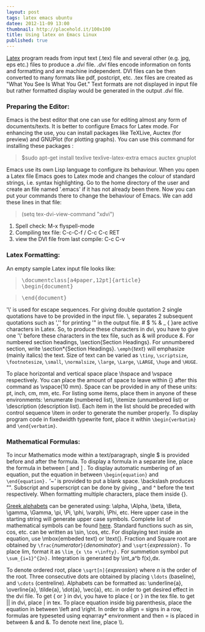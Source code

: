 ```yaml
---
layout: post
tags: latex emacs ubuntu
datee: 2012-11-09 13:00
thumbnail: http://placehold.it/100x100
title: Using latex on Emacs Linux
published: true
---
```



[Latex](http://www.latex-project.org/) program reads from input text (.tex) file and several other (e.g. jpg, eps etc.) files to produce a _.dvi_ file. _.dvi_ files encode information on fonts and formatting and are machine independent. DVI files can be then converted to many formats like pdf, postcript, etc. .tex files are created as "What You See Is What You Get." Text formats are not displayed in input file but rather formatted display would be generated in the output _.dvi_ file.  

### Preparing the Editor:

Emacs is the best editor that one can use for editing almost any form of documents/texts. It is better to configure Emacs for Latex mode. For enhancing the use, you can install packages like TeXLive, Auctex (for preview) and GNUPlot (for plotting graphs). You can use this command for installing these packages :

>$sudo apt-get install texlive texlive-latex-extra emacs auctex gnuplot

Emacs use its own Lisp language to configure its behaviour. When you open a Latex file Emacs goes to Latex mode and changes the colour of standard strings, i.e. syntax highlighting. Go to the home directory of the user and create an file named '.emacs' if it has not already been there. Now you can put your commands there to change the behaviour of Emacs. We can add these lines in that file:

>(setq tex-dvi-view-command "xdvi")



1. Spell check:  M-x flyspell-mode
2. Compiling tex file: C-c-C-f / C-c C-c RET
3. view the DVI file from last compile: C-c C-v

### **Latex Formatting:**

An empty sample Latex input file looks like:


> <pre>\documentclass[a4paper,12pt]{article}
> \begin{document} </pre>

> <pre>\end{document}</pre>


'\\' is used for escape sequences. For giving double quotation 2 single quotations have to be provided in the input file. \\, separates 2 subsequent quotations such as '\,'' for printing '" in the output file. # $ % & _ { }are active characters in Latex. So, to produce these characters in dvi, you have to give one '\\' before these characters in the tex file, such as \& will produce _&_. For numbered section headings, \section{Section Headings}. For unnumbered section, write \section*{Section Headings}. `\emph{`_text_`}` will emphasize (mainly italics) the text. Size of text can be varied as `\tiny`, `\scriptsize`, `\footnotesize`, `\small`, `\normalsize`, `\large`, `\Large`, `\LARGE`, `\huge` and `\HUGE`.

To place horizontal and vertical space place \hspace and \vspace respectively. You can place the amount of space to leave within {} after this command as \vspace{10 mm}. Space can be provided in any of these units: pt, inch, cm, mm, etc. For listing some items, place them in anyone of these environments: \enumerate (numbered list), \itemize (unnumbered list) or \description (description list). Each item in the list should be preceded with control sequence \item in order to generate the number properly. To display program code in fixedwidth typewrite font, place it within `\begin{verbatim}` and `\end{verbatim}`.


### **Mathematical Formulas:**

To incur Mathematics mode within a text/paragraph, single $ is provided before and after the formula. To display a formula in a separate line, place the formula in between \[ and \] . To display automatic numbering of an equation, put the equation in between `\begin{equation}` and `\end{equation}.` _'~'_ is provided to put a blank space. \backslash produces "\". Subscript and superscript can be done by giving _ and ^ before the text respectively. When formatting multiple characters, place them inside {}.

[Greek alphabets](http://www.maths.tcd.ie/~dwilkins/LaTeXPrimer/GreekLetters.html) can be generated using: <span class="mw-geshi latex source-latex"><span class="re2"><span class="re12">\alpha</span>, <span class="re12">\Alpha</span>, <span class="re12">\beta</span>, <span class="re12">\Beta</span>, <span class="re12">\gamma</span>, <span class="re12">\Gamma</span>, <span class="re12">\pi</span>, <span class="re12">\Pi</span>, <span class="re12">\phi</span>, <span class="re12">\varphi</span>, <span class="re12">\Phi, etc. Here upper case in the starting string will generate upper case symbols. Complete list of mathematical symbols can be found [here](http://www.maths.tcd.ie/~dwilkins/LaTeXPrimer/MathSymb.html). Standard functions such as sin, cos, etc. can be written as</span> </span></span>\sin, \cos, etc. For displaying text inside an equation, use \mbox{embeded text} or \text{}. Fraction and Square root are obtained by `\frac{`_numerator_`}{`_denominator_`}` and `\sqrt{`_expression_`}.` To place lim, format it as `\lim_{x \to +\infty}.` For summetion symbol put `\sum_{i=1}^{2n}.` Integration is generated by \int_a^b f(x)\,dx.

To denote ordered root, place `\sqrt[n]{`_expression_`}` where _n_ is the order of the root. Three consecutive dots are obtained by placing `\ldots` (baseline), and `\cdots` (centreline). Alphabets can be formatted as: \underline{a}, \overline{a}, \tilde{a}, \dot{a}, \vec{a}, etc. in order to get desired effect in the dvi file. To get { or } in dvi, you have to place \{ or \} in the tex file. to get || in dvi, place \| in tex. To place equation inside big parenthesis, place the equation in between \left and \right. In order to allign = signs in a row, formulas are typeseted using eqnarray* environment and then = is placed in between & and &. To denote next line, place \\\\.
